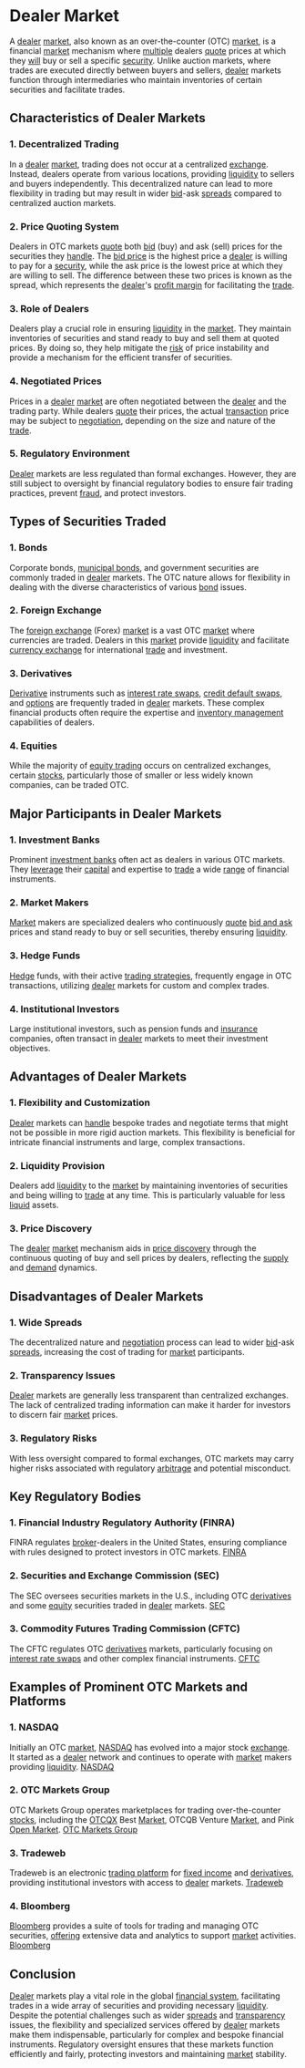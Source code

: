 # Dealer Market

A [dealer](../d/dealer.md) [market](../m/market.md), also known as an over-the-counter (OTC) [market](../m/market.md), is a financial [market](../m/market.md) mechanism where [multiple](../m/multiple.md) dealers [quote](../q/quote.md) prices at which they [will](../w/will.md) buy or sell a specific [security](../s/security.md). Unlike auction markets, where trades are executed directly between buyers and sellers, [dealer](../d/dealer.md) markets function through intermediaries who maintain inventories of certain securities and facilitate trades.

## Characteristics of Dealer Markets

### 1. Decentralized Trading
In a [dealer](../d/dealer.md) [market](../m/market.md), trading does not occur at a centralized [exchange](../e/exchange.md). Instead, dealers operate from various locations, providing [liquidity](../l/liquidity.md) to sellers and buyers independently. This decentralized nature can lead to more flexibility in trading but may result in wider [bid](../b/bid.md)-ask [spreads](../s/spreads.md) compared to centralized auction markets.

### 2. Price Quoting System
Dealers in OTC markets [quote](../q/quote.md) both [bid](../b/bid.md) (buy) and ask (sell) prices for the securities they [handle](../h/handle.md). The [bid price](../b/bid_price.md) is the highest price a [dealer](../d/dealer.md) is willing to pay for a [security](../s/security.md), while the ask price is the lowest price at which they are willing to sell. The difference between these two prices is known as the spread, which represents the [dealer](../d/dealer.md)'s [profit margin](../p/profit_margin.md) for facilitating the [trade](../t/trade.md).

### 3. Role of Dealers
Dealers play a crucial role in ensuring [liquidity](../l/liquidity.md) in the [market](../m/market.md). They maintain inventories of securities and stand ready to buy and sell them at quoted prices. By doing so, they help mitigate the [risk](../r/risk.md) of price instability and provide a mechanism for the efficient transfer of securities.

### 4. Negotiated Prices
Prices in a [dealer](../d/dealer.md) [market](../m/market.md) are often negotiated between the [dealer](../d/dealer.md) and the trading party. While dealers [quote](../q/quote.md) their prices, the actual [transaction](../t/transaction.md) price may be subject to [negotiation](../n/negotiation.md), depending on the size and nature of the [trade](../t/trade.md).

### 5. Regulatory Environment
[Dealer](../d/dealer.md) markets are less regulated than formal exchanges. However, they are still subject to oversight by financial regulatory bodies to ensure fair trading practices, prevent [fraud](../f/fraud.md), and protect investors.

## Types of Securities Traded

### 1. Bonds
Corporate bonds, [municipal bonds](../m/municipal_bonds.md), and government securities are commonly traded in [dealer](../d/dealer.md) markets. The OTC nature allows for flexibility in dealing with the diverse characteristics of various [bond](../b/bond.md) issues.

### 2. Foreign Exchange
The [foreign exchange](../f/foreign_exchange.md) (Forex) [market](../m/market.md) is a vast OTC [market](../m/market.md) where currencies are traded. Dealers in this [market](../m/market.md) provide [liquidity](../l/liquidity.md) and facilitate [currency exchange](../c/currency_exchange.md) for international [trade](../t/trade.md) and investment.

### 3. Derivatives
[Derivative](../d/derivative.md) instruments such as [interest rate swaps](../i/interest_rate_swaps.md), [credit default swaps](../c/credit_default_swaps.md), and [options](../o/options.md) are frequently traded in [dealer](../d/dealer.md) markets. These complex financial products often require the expertise and [inventory management](../i/inventory_management.md) capabilities of dealers.

### 4. Equities
While the majority of [equity trading](../e/equity_trading.md) occurs on centralized exchanges, certain [stocks](../s/stock.md), particularly those of smaller or less widely known companies, can be traded OTC.

## Major Participants in Dealer Markets

### 1. Investment Banks
Prominent [investment banks](../i/investment_bank_(ib).md) often act as dealers in various OTC markets. They [leverage](../l/leverage.md) their [capital](../c/capital.md) and expertise to [trade](../t/trade.md) a wide [range](../r/range.md) of financial instruments.

### 2. Market Makers
[Market](../m/market.md) makers are specialized dealers who continuously [quote](../q/quote.md) [bid and ask](../b/bid_and_ask.md) prices and stand ready to buy or sell securities, thereby ensuring [liquidity](../l/liquidity.md).

### 3. Hedge Funds
[Hedge](../h/hedge.md) funds, with their active [trading strategies](../t/trading_strategies.md), frequently engage in OTC transactions, utilizing [dealer](../d/dealer.md) markets for custom and complex trades.

### 4. Institutional Investors
Large institutional investors, such as pension funds and [insurance](../i/insurance.md) companies, often transact in [dealer](../d/dealer.md) markets to meet their investment objectives.

## Advantages of Dealer Markets

### 1. Flexibility and Customization
[Dealer](../d/dealer.md) markets can [handle](../h/handle.md) bespoke trades and negotiate terms that might not be possible in more rigid auction markets. This flexibility is beneficial for intricate financial instruments and large, complex transactions.

### 2. Liquidity Provision
Dealers add [liquidity](../l/liquidity.md) to the [market](../m/market.md) by maintaining inventories of securities and being willing to [trade](../t/trade.md) at any time. This is particularly valuable for less [liquid](../l/liquid.md) assets.

### 3. Price Discovery
The [dealer](../d/dealer.md) [market](../m/market.md) mechanism aids in [price discovery](../p/price_discovery.md) through the continuous quoting of buy and sell prices by dealers, reflecting the [supply](../s/supply.md) and [demand](../d/demand.md) dynamics.

## Disadvantages of Dealer Markets

### 1. Wide Spreads
The decentralized nature and [negotiation](../n/negotiation.md) process can lead to wider [bid](../b/bid.md)-ask [spreads](../s/spreads.md), increasing the cost of trading for [market](../m/market.md) participants.

### 2. Transparency Issues
[Dealer](../d/dealer.md) markets are generally less transparent than centralized exchanges. The lack of centralized trading information can make it harder for investors to discern fair [market](../m/market.md) prices.

### 3. Regulatory Risks
With less oversight compared to formal exchanges, OTC markets may carry higher risks associated with regulatory [arbitrage](../a/arbitrage.md) and potential misconduct.

## Key Regulatory Bodies

### 1. Financial Industry Regulatory Authority (FINRA)
FINRA regulates [broker](../b/broker.md)-dealers in the United States, ensuring compliance with rules designed to protect investors in OTC markets. [FINRA](https://www.finra.org/)

### 2. Securities and Exchange Commission (SEC)
The SEC oversees securities markets in the U.S., including OTC [derivatives](../d/derivatives.md) and some [equity](../e/equity.md) securities traded in [dealer](../d/dealer.md) markets. [SEC](https://www.sec.gov/)

### 3. Commodity Futures Trading Commission (CFTC)
The CFTC regulates OTC [derivatives](../d/derivatives.md) markets, particularly focusing on [interest rate swaps](../i/interest_rate_swaps.md) and other complex financial instruments. [CFTC](https://www.cftc.gov/)

## Examples of Prominent OTC Markets and Platforms

### 1. NASDAQ
Initially an OTC [market](../m/market.md), [NASDAQ](../n/nasdaq.md) has evolved into a major stock [exchange](../e/exchange.md). It started as a [dealer](../d/dealer.md) network and continues to operate with [market](../m/market.md) makers providing [liquidity](../l/liquidity.md). [NASDAQ](https://www.nasdaq.com/)

### 2. OTC Markets Group
OTC Markets Group operates marketplaces for trading over-the-counter [stocks](../s/stock.md), including the [OTCQX](../o/otcqx.md) Best [Market](../m/market.md), OTCQB Venture [Market](../m/market.md), and Pink [Open Market](../o/open_market.md). [OTC Markets Group](https://www.otcmarkets.com/)

### 3. Tradeweb
Tradeweb is an electronic [trading platform](../t/trading_platform.md) for [fixed income](../f/fixed_income.md) and [derivatives](../d/derivatives.md), providing institutional investors with access to [dealer](../d/dealer.md) markets. [Tradeweb](https://www.tradeweb.com/)

### 4. Bloomberg
[Bloomberg](../b/bloomberg.md) provides a suite of tools for trading and managing OTC securities, [offering](../o/offering.md) extensive data and analytics to support [market](../m/market.md) activities. [Bloomberg](https://www.bloomberg.com/)

## Conclusion

[Dealer](../d/dealer.md) markets play a vital role in the global [financial system](../f/financial_system.md), facilitating trades in a wide array of securities and providing necessary [liquidity](../l/liquidity.md). Despite the potential challenges such as wider [spreads](../s/spreads.md) and [transparency](../t/transparency.md) issues, the flexibility and specialized services offered by [dealer](../d/dealer.md) markets make them indispensable, particularly for complex and bespoke financial instruments. Regulatory oversight ensures that these markets function efficiently and fairly, protecting investors and maintaining [market](../m/market.md) stability.